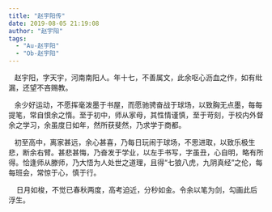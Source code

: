 ```yaml
---
title: "赵宇阳传"
date: 2019-08-05 21:19:08
author: "赵宇阳"
tags: 
  - "Au-赵宇阳"
  - "Ob-赵宇阳"
---
```


<p>&nbsp;&nbsp;&nbsp;赵宇阳，字天宇，河南南阳人。年十七，不善属文，此余呕心沥血之作，如有纰漏，还望不吝赐教。</p>
<p>&nbsp;&nbsp;&nbsp;余少好运动，不愿挥毫泼墨于书屋，而愿驰骋奋战于球场，以致胸无点墨，每每提笔，常自恨余之惰。至于初中，师从家母，其性情谨慎，至于苛刻，于校内外督余之学习，余虽度日如年，然所获斐然，乃求学于商都。</p>
<p>&nbsp;&nbsp;&nbsp;初至高中，离家甚远，余心甚喜，乃每日玩闹于球场，不思进取，以致乐极生悲，断余右臂。甚悲甚悔，乃奋发于学业，以左手书写，字虽丑，心自明，略有所得。恰逢师从滕师，乃大悟为人处世之道理，且得&ldquo;七狼八虎，九阴真经&rdquo;之伦，每每班会，常惊于心，慎于行。</p>
<p>&nbsp;&nbsp;&nbsp;&nbsp;日月如梭，不觉已春秋两度，高考迫近，分秒如金。令余以笔为剑，勾画此后浮生。</p>